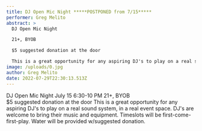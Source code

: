 ```yaml
---
title: DJ Open Mic Night *****POSTPONED from 7/15*****
performer: Greg Melito
abstract: >
  DJ Open Mic Night 

  21+, BYOB  

  $5 suggested donation at the door

  This is a great opportunity for any aspiring DJ's to play on a real sound system, in a real event space. DJ's are welcome to bring their music and equipment. Timeslots will be first-come-first-play.  
image: /uploads/0.jpg
author: Greg Melito
date: 2022-07-29T22:30:13.513Z
---
```

DJ Open Mic Night 
July 15 6:30-10 PM
21+, BYOB\
$5 suggested donation at the door
This is a great opportunity for any aspiring DJ's to play on a real sound system, in a real event space. DJ's are welcome to bring their music and equipment. Timeslots will be first-come-first-play.  Water will be provided w/suggested donation.